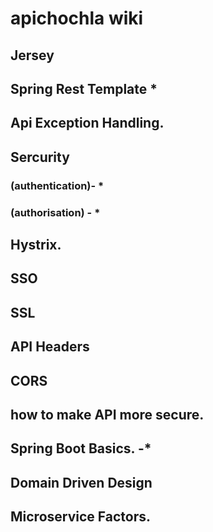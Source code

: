 # apichochla wiki

## Jersey
## Spring Rest Template *
## Api Exception Handling. 
## Sercurity 
### (authentication)- *
### (authorisation) - *
## Hystrix. 
## SSO 
## SSL
## API Headers
## CORS
## how to make API more secure. 
## Spring Boot Basics. -*
## Domain Driven Design
## Microservice Factors.
